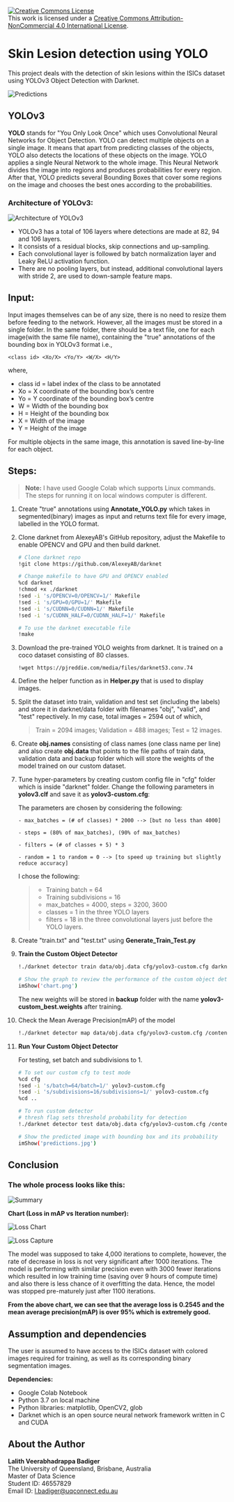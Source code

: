 <a rel="license" href="http://creativecommons.org/licenses/by-nc/4.0/"><img alt="Creative Commons License" style="border-width:0" src="https://i.creativecommons.org/l/by-nc/4.0/80x15.png" /></a><br />This work is licensed under a <a rel="license" href="http://creativecommons.org/licenses/by-nc/4.0/">Creative Commons Attribution-NonCommercial 4.0 International License</a>.

# Skin Lesion detection using YOLO

This project deals with the detection of skin lesions within the ISICs dataset using YOLOv3 Object Detection with Darknet.

![Predictions](./Resources/Predictions.gif)

## YOLOv3

**YOLO** stands for "You Only Look Once" which uses Convolutional Neural Networks for Object Detection. YOLO can detect multiple objects on a single image. It means that apart from predicting classes of the objects, YOLO also detects the locations of these objects on the image. YOLO applies a single Neural Network to the whole image. This Neural Network divides the image into regions and produces probabilities for every region. After that, YOLO predicts several Bounding Boxes that cover some regions on the image and chooses the best ones according to the probabilities.

### Architecture of YOLOv3:

![Architecture of YOLOv3](./Resources/YOLOv3_architecture.jpg)

- YOLOv3 has a total of 106 layers where detections are made at 82, 94 and 106 layers.
- It consists of a residual blocks, skip connections and up-sampling.
- Each convolutional layer is followed by batch normalization layer and Leaky ReLU activation function.
- There are no pooling layers, but instead, additional convolutional layers with stride 2, are used to down-sample feature maps.

## Input:

Input images themselves can be of any size, there is no need to resize them before feeding to the network. However, all the images must be stored in a single folder. In the same folder, there should be a text file, one for each image(with the same file name), containing the "true" annotations of the bounding box in YOLOv3 format i.e.,

```
<class id> <Xo/X> <Yo/Y> <W/X> <H/Y>
```

where,

- class id = label index of the class to be annotated
- Xo = X coordinate of the bounding box’s centre
- Yo = Y coordinate of the bounding box’s centre
- W = Width of the bounding box
- H = Height of the bounding box
- X = Width of the image
- Y = Height of the image

For multiple objects in the same image, this annotation is saved line-by-line for each object.

## Steps:

> **Note:** I have used Google Colab which supports Linux commands. The steps for running it on local windows computer is different.

1. Create "true" annotations using **Annotate_YOLO.py** which takes in segmented(binary) images as input and returns text file for every image, labelled in the YOLO format.

2. Clone darknet from AlexeyAB's GitHub repository, adjust the Makefile to enable OPENCV and GPU and then build darknet.

   ```sh
   # Clone darknet repo
   !git clone https://github.com/AlexeyAB/darknet

   # Change makefile to have GPU and OPENCV enabled
   %cd darknet
   !chmod +x ./darknet
   !sed -i 's/OPENCV=0/OPENCV=1/' Makefile
   !sed -i 's/GPU=0/GPU=1/' Makefile
   !sed -i 's/CUDNN=0/CUDNN=1/' Makefile
   !sed -i 's/CUDNN_HALF=0/CUDNN_HALF=1/' Makefile

   # To use the darknet executable file
   !make
   ```

3. Download the pre-trained YOLO weights from darknet. It is trained on a coco dataset consisting of 80 classes.

   ```
   !wget https://pjreddie.com/media/files/darknet53.conv.74
   ```

4. Define the helper function as in **Helper.py** that is used to display images.

5. Split the dataset into train, validation and test set (including the labels) and store it in darknet/data folder with filenames "obj", "valid", and "test" repectively. In my case, total images = 2594 out of which,

   > Train = 2094 images; Validation = 488 images; Test = 12 images.

6. Create **obj.names** consisting of class names (one class name per line) and also create **obj.data** that points to the file paths of train data, validation data and backup folder which will store the weights of the model trained on our custom dataset.

7. Tune hyper-parameters by creating custom config file in "cfg" folder which is inside "darknet" folder. Change the following parameters in **yolov3.clf** and save it as **yolov3-custom.cfg**:

   The parameters are chosen by considering the following:

   ```
   - max_batches = (# of classes) * 2000 --> [but no less than 4000]

   - steps = (80% of max_batches), (90% of max_batches)

   - filters = (# of classes + 5) * 3

   - random = 1 to random = 0 --> [to speed up training but slightly reduce accuracy]
   ```

   I chose the following:

   > - Training batch = 64
   > - Training subdivisions = 16
   > - max_batches = 4000, steps = 3200, 3600
   > - classes = 1 in the three YOLO layers
   > - filters = 18 in the three convolutional layers just before the YOLO layers.

8. Create "train.txt" and "test.txt" using **Generate_Train_Test.py**

9. **Train the Custom Object Detector**

   ```sh
   !./darknet detector train data/obj.data cfg/yolov3-custom.cfg darknet53.conv.74 -dont_show -map

   # Show the graph to review the performance of the custom object detector
   imShow('chart.png')
   ```

   The new weights will be stored in **backup** folder with the name **yolov3-custom_best.weights** after training.

10. Check the Mean Average Precision(mAP) of the model

    ```sh
    !./darknet detector map data/obj.data cfg/yolov3-custom.cfg /content/drive/MyDrive/darknet/backup/yolov3-custom_best.weights
    ```

11. **Run Your Custom Object Detector**

    For testing, set batch and subdivisions to 1.

    ```sh
    # To set our custom cfg to test mode
    %cd cfg
    !sed -i 's/batch=64/batch=1/' yolov3-custom.cfg
    !sed -i 's/subdivisions=16/subdivisions=1/' yolov3-custom.cfg
    %cd ..

    # To run custom detector
    # thresh flag sets threshold probability for detection
    !./darknet detector test data/obj.data cfg/yolov3-custom.cfg /content/drive/MyDrive/darknet/backup/yolov3-custom_best.weights /content/drive/MyDrive/Test_Lesion/ISIC_0000000.jpg -thresh 0.3

    # Show the predicted image with bounding box and its probability
    imShow('predictions.jpg')
    ```

## Conclusion

### The whole process looks like this:

![Summary](./Resources/Summary.JPG)

**Chart (Loss in mAP vs Iteration number):**

![Loss Chart](./Resources/chart_yolov3-custom.png)

![Loss Capture](./Resources/Loss.JPG)

The model was supposed to take 4,000 iterations to complete, however, the rate of decrease in loss is not very significant after 1000 iterations. The model is performing with similar precision even with 3000 fewer iterations which resulted in low training time (saving over 9 hours of compute time) and also there is less chance of it overfitting the data. Hence, the model was stopped pre-maturely just after 1100 iterations.

**From the above chart, we can see that the average loss is 0.2545 and the mean average precision(mAP) is over 95% which is extremely good.**

## Assumption and dependencies

The user is assumed to have access to the ISICs dataset with colored images required for training, as well as its corresponding binary segmentation images.

**Dependencies:**

- Google Colab Notebook
- Python 3.7 on local machine
- Python libraries: matplotlib, OpenCV2, glob
- Darknet which is an open source neural network framework written in C and CUDA

## About the Author

**Lalith Veerabhadrappa Badiger**<br>
The University of Queensland, Brisbane, Australia<br>
Master of Data Science<br>
Student ID: 46557829<br>
Email ID: l.badiger@uqconnect.edu.au
